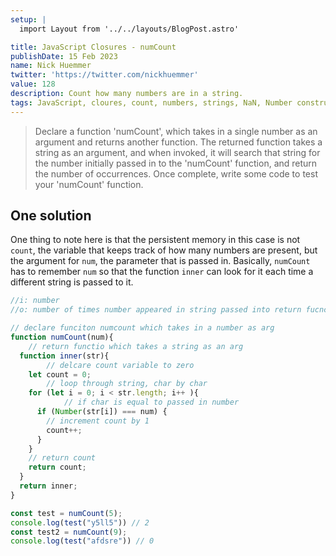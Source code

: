 ```yaml
---
setup: |
  import Layout from '../../layouts/BlogPost.astro'

title: JavaScript Closures - numCount
publishDate: 15 Feb 2023
name: Nick Huemmer
twitter: 'https://twitter.com/nickhuemmer'
value: 128
description: Count how many numbers are in a string.
tags: JavaScript, cloures, count, numbers, strings, NaN, Number constructor
---
```


>Declare a function 'numCount', which takes in a single number as an argument and returns another function. The returned function takes a string as an argument, and when invoked, it will search that string for the number initially passed in to the 'numCount' function, and return the number of occurrences.
>Once complete, write some code to test your 'numCount' function.

## One solution

One thing to note here is that the persistent memory in this case is not `count`, the variable that keeps track of how many numbers are present, but the argument for `num`, the parameter that is passed in.  Basically, `numCount` has to remember `num` so that the function `inner` can look for it each time a different string is passed to it.

```javascript
//i: number
//o: number of times number appeared in string passed into return fucnction

// declare funciton numcount which takes in a number as arg
function numCount(num){
	// return functio which takes a string as an arg
  function inner(str){
		// delcare count variable to zero
    let count = 0;
		// loop through string, char by char
    for (let i = 0; i < str.length; i++ ){
			// if char is equal to passed in number
      if (Number(str[i]) === num) {
        // increment count by 1
        count++;
      }
    }
    // return count
    return count;
  }
  return inner;
}

const test = numCount(5);
console.log(test("y5ll5")) // 2
const test2 = numCount(9);
console.log(test("afdsre")) // 0
```

